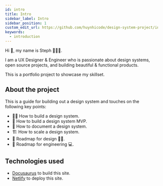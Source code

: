 ```yaml
---
id: intro
title: Intro
sidebar_label: Intro
sidebar_position: 1
custom_edit_url: https://github.com/huynhicode/design-system-project/intro.md
keywords:
  - introduction
---
```


Hi 👋, my name is Steph 👩🏻‍💻.

I am a UX Designer & Engineer who is passionate about design systems, open source projects, and building beautiful & functional products.

This is a portfolio project to showcase my skillset.

## About the project

This is a guide for building out a design system and touches on the following key points:

- 👩‍💻 How to build a design system.
- 💪 How to build a design system MVP.
- 📖 How to document a design system.
- 🏗 How to scale a design system.
- 🎯 Roadmap for design 💅🏻.
- 🎯 Roadmap for engineering 💻.

## Technologies used

- [Docusaurus](https://docusaurus.io/) to build this site.
- [Netlify](https://www.netlify.com/) to deploy this site.
